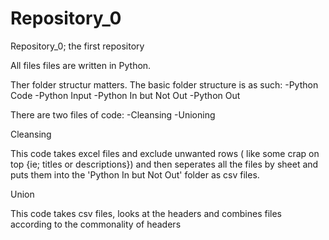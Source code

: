 # Repository_0
Repository_0; the first repository

All files files are written in Python.

Ther folder structur matters.
The basic folder structure is as such:
-Python Code
-Python Input
-Python In but Not Out
-Python Out

There are two files of code:
-Cleansing
-Unioning

Cleansing

This code takes excel files and exclude unwanted rows ( like some crap on top {ie; titles or descriptions}) and then seperates all the files by sheet and puts them into the 'Python In but Not Out' folder as csv files.

Union

This code takes csv files, looks at the headers and combines files according to the commonality of headers
